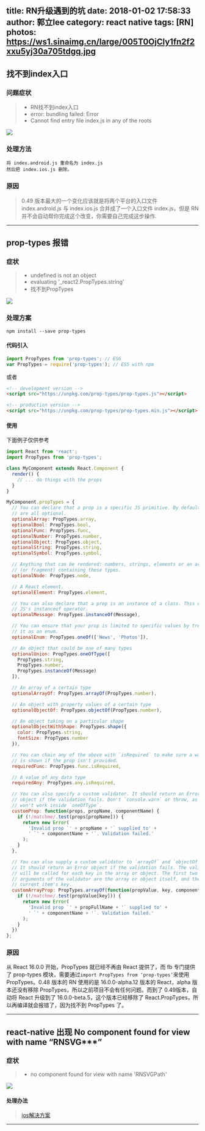 title: RN升级遇到的坑
date: 2018-01-02 17:58:33
author: 郭立lee
category: react native
tags: [RN]
photos: https://ws1.sinaimg.cn/large/005T0OjCly1fn2f2xxu5yj30a705tdgq.jpg
---

## 找不到index入口

### 问题症状

> * RN找不到index入口
> * error: bundling failed: Error
> * Cannot find entry file index.js in any of the roots

![](https://ws1.sinaimg.cn/large/005T0OjCly1fn2eufwajwj30af0ikn05.jpg)

### 处理方法

```
将 index.android.js 重命名为 index.js
然后把 index.ios.js 删除。
```

### 原因

> 0.49 版本最大的一个变化应该就是将两个平台的入口文件 index.android.js 与 index.ios.js 合并成了一个入口文件 index.js，但是 RN 并不会自动帮你完成这个改变，你需要自己完成这步操作.


----

## prop-types 报错

### 症状

> * undefined is not an object
> * evaluating '_react2.PropTypes.string'
> * 找不到PropTypes

![](https://ws1.sinaimg.cn/large/005T0OjCly1fn2h4muo96j30ac0iidha.jpg)

### 处理方案

```shell
npm install --save prop-types
```

#### 代码引入

```js
import PropTypes from 'prop-types'; // ES6
var PropTypes = require('prop-types'); // ES5 with npm
```
或者
```html
<!-- development version -->
<script src="https://unpkg.com/prop-types/prop-types.js"></script>

<!-- production version -->
<script src="https://unpkg.com/prop-types/prop-types.min.js"></script>
```

#### 使用
下面例子仅供参考

```js
import React from 'react';
import PropTypes from 'prop-types';

class MyComponent extends React.Component {
  render() {
    // ... do things with the props
  }
}

MyComponent.propTypes = {
  // You can declare that a prop is a specific JS primitive. By default, these
  // are all optional.
  optionalArray: PropTypes.array,
  optionalBool: PropTypes.bool,
  optionalFunc: PropTypes.func,
  optionalNumber: PropTypes.number,
  optionalObject: PropTypes.object,
  optionalString: PropTypes.string,
  optionalSymbol: PropTypes.symbol,

  // Anything that can be rendered: numbers, strings, elements or an array
  // (or fragment) containing these types.
  optionalNode: PropTypes.node,

  // A React element.
  optionalElement: PropTypes.element,

  // You can also declare that a prop is an instance of a class. This uses
  // JS's instanceof operator.
  optionalMessage: PropTypes.instanceOf(Message),

  // You can ensure that your prop is limited to specific values by treating
  // it as an enum.
  optionalEnum: PropTypes.oneOf(['News', 'Photos']),

  // An object that could be one of many types
  optionalUnion: PropTypes.oneOfType([
    PropTypes.string,
    PropTypes.number,
    PropTypes.instanceOf(Message)
  ]),

  // An array of a certain type
  optionalArrayOf: PropTypes.arrayOf(PropTypes.number),

  // An object with property values of a certain type
  optionalObjectOf: PropTypes.objectOf(PropTypes.number),

  // An object taking on a particular shape
  optionalObjectWithShape: PropTypes.shape({
    color: PropTypes.string,
    fontSize: PropTypes.number
  }),

  // You can chain any of the above with `isRequired` to make sure a warning
  // is shown if the prop isn't provided.
  requiredFunc: PropTypes.func.isRequired,

  // A value of any data type
  requiredAny: PropTypes.any.isRequired,

  // You can also specify a custom validator. It should return an Error
  // object if the validation fails. Don't `console.warn` or throw, as this
  // won't work inside `oneOfType`.
  customProp: function(props, propName, componentName) {
    if (!/matchme/.test(props[propName])) {
      return new Error(
        'Invalid prop `' + propName + '` supplied to' +
        ' `' + componentName + '`. Validation failed.'
      );
    }
  },

  // You can also supply a custom validator to `arrayOf` and `objectOf`.
  // It should return an Error object if the validation fails. The validator
  // will be called for each key in the array or object. The first two
  // arguments of the validator are the array or object itself, and the
  // current item's key.
  customArrayProp: PropTypes.arrayOf(function(propValue, key, componentName, location, propFullName) {
    if (!/matchme/.test(propValue[key])) {
      return new Error(
        'Invalid prop `' + propFullName + '` supplied to' +
        ' `' + componentName + '`. Validation failed.'
      );
    }
  })
};
```

### 原因

从 React 16.0.0 开始，PropTypes 就已经不再由 React 提供了，而 fb 专门提供了 prop-types 模块，需要通过`import PropTypes from ‘prop-types’`来使用 PropTypes。0.48 版本的 RN 使用的是 16.0.0-alpha.12 版本的 React，alpha 版本还没有移除 PropTypes，所以之前项目不会有任何问题。而到了 0.49版本，自动将 React 升级到了 16.0.0-beta.5，这个版本已经移除了 React.PropTypes，所以再编译就会报错了，因为找不到 PropTypes 了。

----
## react-native 出现 No component found for view with name “RNSVG***”

### 症状

> * no component found for view with name 'RNSVGPath'

![](https://upload-images.jianshu.io/upload_images/5822915-eecb1f40a36e82df.png?imageMogr2/auto-orient/strip%7CimageView2/2/w/700)
#### 处理办法
> [ios解决方案](https://www.jianshu.com/p/b51b79ca14e7)

----

## 
